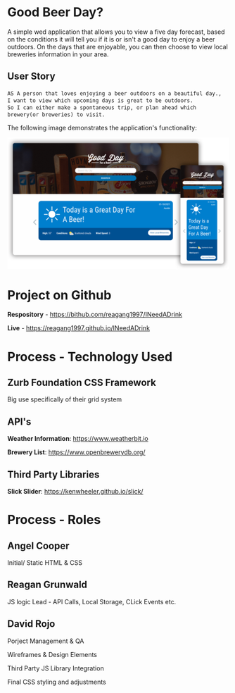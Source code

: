 # Good Beer Day?

A simple wed application that allows you to view a five day forecast, based on the conditions it will tell you if it is or isn't a good day to enjoy a beer outdoors. On the days that are enjoyable, you can then choose to view local breweries information in your area. 

## User Story

```
AS A person that loves enjoying a beer outdoors on a beautiful day.,
I want to view which upcoming days is great to be outdoors.
So I can either make a spontaneous trip, or plan ahead which brewery(or breweries) to visit.
```


The following image demonstrates the application's functionality:

![appication demo](./assets/images/app-image.png) 

# Project on Github
**Respository** - https://bithub.com/reagang1997/INeedADrink

**Live** - https://reagang1997.github.io/INeedADrink


# Process - Technology Used 

## Zurb Foundation CSS Framework
Big use specifically of their grid system

## API's
**Weather Information**: https://www.weatherbit.io

**Brewery List**: https://www.openbrewerydb.org/

## Third Party Libraries
**Slick Slider**: https://kenwheeler.github.io/slick/

# Process - Roles 

## Angel Cooper 
Initial/ Static HTML & CSS

## Reagan Grunwald
JS logic Lead - API Calls, Local Storage, CLick Events etc.

## David Rojo
Porject Management & QA

Wireframes & Design Elements    

Third Party JS Library Integration

Final CSS styling and adjustments 


